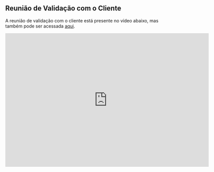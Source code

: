 ## Reunião de Validação com o Cliente

A reunião de validação com o cliente está presente no vídeo abaixo, mas também pode ser acessada [aqui](https://www.youtube.com/watch?v=zqJkAjx6wt8).

<iframe width="640" height="420" src="https://www.youtube.com/embed/zqJkAjx6wt8?si=-UTHMtPRIftzWFLY" title="YouTube video player" frameborder="0" allow="accelerometer; autoplay; clipboard-write; encrypted-media; gyroscope; picture-in-picture; web-share" referrerpolicy="strict-origin-when-cross-origin" allowfullscreen></iframe>

